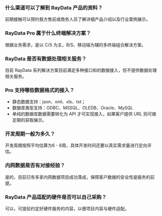 ### 什么渠道可以了解到 RayData 产品的资料？
前期接触可以预约我方售前或商务人员了解详细产品介绍以及行业案例展示。

### RayData Pro 属于什么终端解决方案？
根据业务需求，是以 C/S 为主，B/S、移动端为辅的多终端组合解决方案。

### RayData 是否有数据处理相关服务？
目前 RayData 系列解决方案目前满足多种接口和的数据接入，但不提供数据处理相关服务。

### Pro 支持哪些数据格式的接入？
- 静态数据支持：json、xml、xls、txt；
- 数据库类型支持：ODBC、MSSQL、OLEDB、Oracle、MySQL
- 单纯的数据库数据需要转化为 API 才可实现接入，如果客户提供 URL 则可做定期的获取展示。

### 开发周期一般为多久？
开发周期按照平均估算为6 - 8周，具体开发时间还要以真实需求量进行定向评估。

### 内网数据是否有对接经验？
是的，目前已有多家内网数据项目成功落成，保障客户数据的安全性是服务的前提。

### RayData 产品适配的硬件是否可以自己采购？
可以，可提前约定好硬件服务的内容，以便项目内容与硬件适配。

